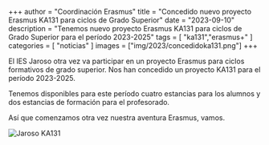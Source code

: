+++
author = "Coordinación Erasmus"
title = "Concedido nuevo proyecto Erasmus KA131 para ciclos de Grado Superior"
date = "2023-09-10"
description = "Tenemos nuevo proyecto Erasmus KA131 para ciclos de Grado Superior para el período 2023-2025"
tags = [
    "ka131","erasmus+"
]
categories = [
    "noticias"
]
images  = ["img/2023/concedidoka131.png"]
+++

El IES Jaroso otra vez va participar en un proyecto Erasmus para ciclos formativos de grado superior. Nos han concedido un proyecto KA131 para el período 2023-2025. 

Tenemos disponibles para este período cuatro estancias para los alumnos y dos estancias de formación para el profesorado.

Así que comenzamos otra vez nuestra aventura Erasmus, vamos.


![Jaroso KA131](/img/2023/ka131.jpg)
